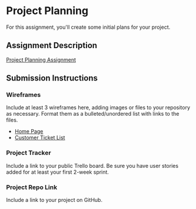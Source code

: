 # Project Planning
For this assignment, you'll create some initial plans for your project.

## Assignment Description
[Project Planning Assignment](https://education.launchcode.org/liftoff/modules/assignments/project-planning)

## Submission Instructions

### Wireframes

Include at least 3 wireframes here, adding images or files to your repository as necessary. Format them as a bulleted/unordered list with links to the files.

- [Home Page](https://github.com/git-gd/liftoff-assignments/blob/master/P3-Project_Planning/HomePage.png)
- [Customer Ticket List](https://github.com/git-gd/liftoff-assignments/blob/master/P3-Project_Planning/CustomerTicketList.png)

### Project Tracker

Include a link to your public Trello board. Be sure you have user stories added for at least your first 2-week sprint.

### Project Repo Link

Include a link to your project on GitHub.
